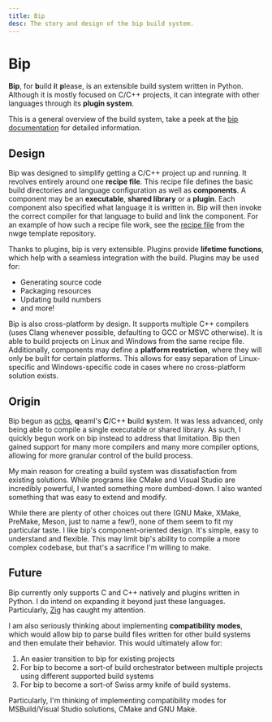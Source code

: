 ```yaml
---
title: Bip
desc: The story and design of the bip build system.
---
```


# Bip

**Bip**, for **b**uild **i**t **p**lease, is an extensible build system written
in Python. Although it is mostly focused on C/C++ projects, it can integrate
with other languages through its **plugin system**.

This is a general overview of the build system, take a peek at the [bip
documentation] for detailed information.

## Design

Bip was designed to simplify getting a C/C++ project up and running. It revolves
entirely around one **recipe file**. This recipe file defines the basic build
directories and language configuration as well as **components**. A component
may be an **executable**, **shared library** or a **plugin**. Each component
also specified what language it is written in. Bip will then invoke the correct
compiler for that language to build and link the component. For an example of
how such a recipe file work, see the [recipe file][nwge-template recipe] from
the nwge template repository.

Thanks to plugins, bip is very extensible. Plugins provide **lifetime
functions**, which help with a seamless integration with the build. Plugins may
be used for:

* Generating source code
* Packaging resources
* Updating build numbers
* and more!

Bip is also cross-platform by design. It supports multiple C++ compilers (uses
Clang whenever possible, defaulting to GCC or MSVC otherwise). It is able to
build projects on Linux and Windows from the same recipe file. Additionally,
components may define a **platform restriction**, where they will only be built
for certain platforms. This allows for easy separation of Linux-specific and
Windows-specific code in cases where no cross-platform solution exists.

## Origin

Bip begun as [qcbs], **q**eaml's **C**/C++ **b**uild **s**ystem. It was less
advanced, only being able to compile a single executable or shared library. As
such, I quickly begun work on bip instead to address that limitation. Bip then
gained support for many more compilers and many more compiler options, allowing
for more granular control of the build process.

My main reason for creating a build system was dissatisfaction from existing
solutions. While programs like CMake and Visual Studio are incredibly powerful,
I wanted something more dumbed-down. I also wanted something that was easy to
extend and modify.

While there are plenty of other choices out there (GNU Make, XMake, PreMake,
Meson, just to name a few!), none of them seem to fit my particular taste.
I like bip's component-oriented design. It's simple, easy to understand and
flexible. This may limit bip's ability to compile a more complex codebase, but
that's a sacrifice I'm willing to make.

## Future

Bip currently only supports C and C++ natively and plugins written in Python. I
do intend on expanding it beyond just these languages. Particularly, [Zig] has
caught my attention.

I am also seriously thinking about implementing **compatibility modes**, which
would allow bip to parse build files written for other build systems and then
emulate their behavior. This would ultimately allow for:

1. An easier transition to bip for existing projects
2. For bip to become a sort-of build orchestrator between multiple projects
   using different supported build systems
3. For bip to become a sort-of Swiss army knife of build systems.

Particularly, I'm thinking of implementing compatibility modes for
MSBuild/Visual Studio solutions, CMake and GNU Make.

[bip documentation]:
    https://github.com/qeaml/bip/tree/main/doc
[nwge-template recipe]:
    https://github.com/qeaml/nwge-template/blob/main/recipe.toml
[qcbs]: https://github.com/qeaml/bs
[Zig]: https://ziglang.org
